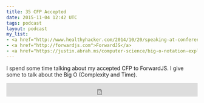 ```yaml
---
title: 35 CFP Accepted
date: 2015-11-04 12:42 UTC
tags: podcast
layout: podcast
my_list:
- <a href="http://www.healthyhacker.com/2014/10/20/speaking-at-conferences/">Speaking At Conferences</a>
- <a href="http://forwardjs.com">ForwardJS</a>
- <a href="https://justin.abrah.ms/computer-science/big-o-notation-explained.html">Big-O notation explained by a self-taught programmer</a>
---
```

I spend some time talking about my accepted CFP to ForwardJS. I give some to talk about the Big O (Complexity and Time).

<iframe frameborder='0' height='36px' scrolling='no' seamless src='https://simplecast.fm/e/19541?style=light' width='100%'></iframe>

